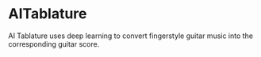 # AITablature
AI Tablature uses deep learning to convert fingerstyle guitar music into the corresponding guitar score.
